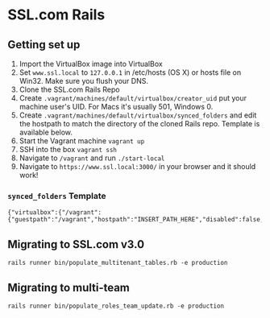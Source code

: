 # SSL.com Rails

## Getting set up

1. Import the VirtualBox image into VirtualBox
2. Set `www.ssl.local` to `127.0.0.1` in /etc/hosts (OS X) or hosts file on Win32. Make sure you flush your DNS.
3. Clone the SSL.com Rails Repo
4. Create `.vagrant/machines/default/virtualbox/creator_uid` put your machine user's UID. For Macs it's usually 501, Windows 0.
5. Create `.vagrant/machines/default/virtualbox/synced_folders` and edit the hostpath to match the directory of the cloned Rails repo. Template is available below.
6. Start the Vagrant machine `vagrant up`
7. SSH into the box `vagrant ssh`
8. Navigate to `/vagrant` and run `./start-local`
9. Navigate to `https://www.ssl.local:3000/` in your browser and it should work!

### `synced_folders` Template
```
{"virtualbox":{"/vagrant":{"guestpath":"/vagrant","hostpath":"INSERT_PATH_HERE","disabled":false,"__vagrantfile":true}}}
```

## Migrating to SSL.com v3.0
`rails runner bin/populate_multitenant_tables.rb -e production`

## Migrating to multi-team
`rails runner bin/populate_roles_team_update.rb -e production`
